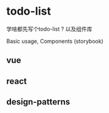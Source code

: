 # todo-list

学啥都先写个todo-list ?
以及组件库

Basic usage,
Components (storybook)

## vue

## react

## design-patterns
